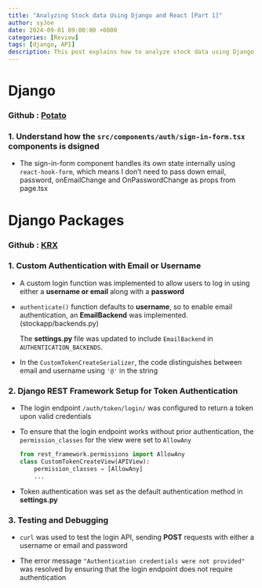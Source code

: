 ```yaml
---
title: "Analyzing Stock data Using Django and React [Part 1]"
author: syJoe
date: 2024-09-01 09:00:00 +0800
categories: [Review]
tags: [django, API]
description: This post explains how to analyze stock data using Django and React. Learn about natural language processing (NLP) and API usage.
---
```


# Django

### Github : [Potato](https://github.com/syjoe02/Krx)

### 1. Understand how the `src/components/auth/sign-in-form.tsx` components is dsigned

   - The sign-in-form component handles its own state internally using `react-hook-form`, which means I don’t need to pass down email, password, onEmailChange and OnPasswordChange as props from page.tsx

# Django Packages

### Github : [KRX](https://github.com/syjoe02/Krx)

### 1. **Custom Authentication with Email or Username**
   - A custom login function was implemented to allow users to log in using either a **username or email** along with a **password**

   - `authenticate()` function defaults to **username**, so to enable email authentication, an **EmailBackend** was implemented. (stockapp/backends.py)

        The **settings.py** file was updated to include `EmailBackend` in `AUTHENTICATION_BACKENDS`.

   - In the `CustomTokenCreateSerializer`, the code distinguishes between email and username using `'@'` in the string

### 2. **Django REST Framework Setup for Token Authentication**
   - The login endpoint `/auth/token/login/` was configured to return a token upon valid credentials

   - To ensure that the login endpoint works without prior authentication, the `permission_classes` for the view were set to `AllowAny`
    
        ```python
        from rest_framework.permissions import AllowAny
        class CustomTokenCreateView(APIView):
            permission_classes = [AllowAny] 
            ...
        ```

   - Token authentication was set as the default authentication method in **settings.py**

### 3. **Testing and Debugging**
   - `curl` was used to test the login API, sending **POST** requests with either a username or email and password

   - The error message `"Authentication credentials were not provided"` was resolved by ensuring that the login endpoint does not require authentication
